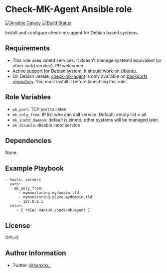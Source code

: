 Check-MK-Agent Ansible role
===========================

[![Ansible Galaxy](http://img.shields.io/badge/ansible--galaxy-HanXHX.check--mk--agent-blue.svg)](https://galaxy.ansible.com/list#/roles/4399) [![Build Status](https://travis-ci.org/HanXHX/ansible-check-mk-agent.svg?branch=master)](https://travis-ci.org/HanXHX/ansible-check-mk-agent) 

Install and configure check-mk-agent for Debian based systems.

Requirements
------------

- This role uses xinetd services. It doesn't manage systemd equivalent (or other inetd service). PR welcomed.
- Active support for Debian system. It should work on Ubuntu.
- On Debian Jessie, [check-mk-agent](https://packages.debian.org/jessie-backports/check-mk-agent) is only available on [backports repository](http://backports.debian.org/). You must install it before launching this role.

Role Variables
--------------

- `mk_port`: TCP port to listen
- `mk_only_from`: IP list who can call service. Default: empty list = all.
- `mk_inetd_daemon`: default is xinetd, other systems will be managed later.
- `mk_disable`: disable inetd service

Dependencies
------------

None.

Example Playbook
----------------

    - hosts: servers
      vars:
        mk_only_from:
          - mymonitoring.mydomain.tld
          - mymonitoring-slave.mydomain.tld
          - 127.0.0.1
      roles:
         - { role: HanXHX.check-mk-agent }

License
-------

GPLv2

Author Information
------------------

- Twitter: [@hanxhx_](https://twitter.com/hanxhx_)

